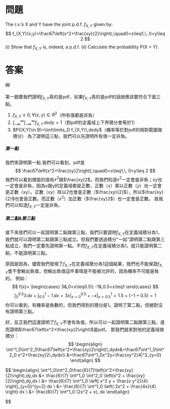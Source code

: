 # 問題
The r.v.’s X and Y have the joint p.d.f. $f_{X,Y}$ given by:
$$
f_{X,Y}(x,y)=\frac67\left(x^2+\frac{xy}{2}\right),\quad0<x\leq1,\, 0<y\leq 2
$$
(i) Show that $f_{X,Y}$ is, indeed, a p.d.f.
(ii) Calculate the probability P(X > Y).
# 答案

#### (i)
第一題要我們證明$f_{X,Y}$真的是pdf，如果$f_{X,Y}$真的是pdf的話她應該要符合下面三點。
1. $f_{X,Y}\geq 0,\,\forall(x,y)\in R^2$（所有值都是非負）
2. $\int^{\infty}_{-\infty}\int^{\infty}_{-\infty}f_{X,Y}\,dxdy=1$（對pdf的定義域上下界積分會等於1）
3. $P((X,Y)\in B)=\iint\limits_D f_{X,Y}\,dxdy$（機率等於對pdf的相對範圍做積分）
為了證明這三點，我們可以先證明所有值一定非負。
##### 第一點
我們來證明第一點
我們可以看到，pdf是
$$
\frac67\left(x^2+\frac{xy}2\right),\quad0<x\leq1,\, 0<y\leq 2
$$
我們可以看到裡面的值有$x^2$跟$\frac{xy}2$。而我們知道$x^2$一定會是非負；$xy$也一定會是非負，因為x跟y的定義域都是正數，正數（$x$）乘以正數（$y$）也一定會是正數（$xy$）。正數（$xy$）除以2也會是正數（$\frac{xy}{2}$），所以$\frac{xy}{2}$也會是正數。而正數（$x^2$）加正數（$\frac{xy}2$）也一定會是正數。
故我們可以知道$f_{X,Y}$一定是非負。

##### 第二點&第三點
接下來我們可以一起證明第二點跟第三點，我們只要證明$f_{X,Y}$在定義域積分為1，我們就可以證明第二點跟第三點成立。但我們要透過積分"一起"證明第二點跟第三點成立，我們一定要先證明第一點。不然$f_{X,Y}$在定義域積分為1，就只能證明第二點，不能證明第三點。

原因是因為，儘管我們發現了$f_{X,Y}$在定義域積分為1這個結果，我們也不能保證$f_{X,Y}$會不會輸出負值，但輸出負值這件事情是不能被允許的，因為機率不可能是負的。
例如：
$$
f(x)=
\begin{cases}
3&,0<x\leq0.5\\
-1&,0.5<x\leq1
\end{cases}
$$
$$
\int^{0.5}_0 3\,dx+\int^1_{0.5}-1\,dx=\left.3x\right|^{0.5}_{x=0}+-x|^1_{x=0.5}=1.5+(-1+0.5)=1
$$
你可以看到，有機率是負數的，但我們得到的積分是1。證明了第二點，但絕對沒有證明第三點。

好，反正我們這邊證明了$f_{X,Y}$不會有負值，所以可以一起證明第二點跟第三點，進而證明$\frac67\left(x^2+\frac{xy}2\right)$是pdf。
那我們就來對他的定義域做積分：
$$
\begin{align}
\int^1_0\int^2_0\frac67\left(x^2+\frac{xy}2\right)\,dydx&=\frac67\int^1_0\int^2_0 x^2+\frac{xy}2\,dydx\\
&=\frac67\int^1_0x^2y+\frac{xy^2}4|^2_{y=0}
\end{align}
$$

$$
\begin{align}
\int^1_0\int^2_0\frac{6}{7}\left(x^2+\frac{xy}{2}\right)\,dy\,dx 
&= \frac{6}{7} \int^1_0 \int^2_0 \left(x^2 + \frac{xy}{2}\right)\,dy\,dx \\
&= \frac{6}{7} \int^1_0 \left[ x^2 y + \frac{x y^2}{4} \right]_{y=0}^{y=2} dx \\
&= \frac{6}{7} \int^1_0 \left( 2x^2 + \frac{4x}{4} \right) dx \\
&= \frac{6}{7} \int^1_0 (2x^2 + x)\, dx
\end{align}

$$